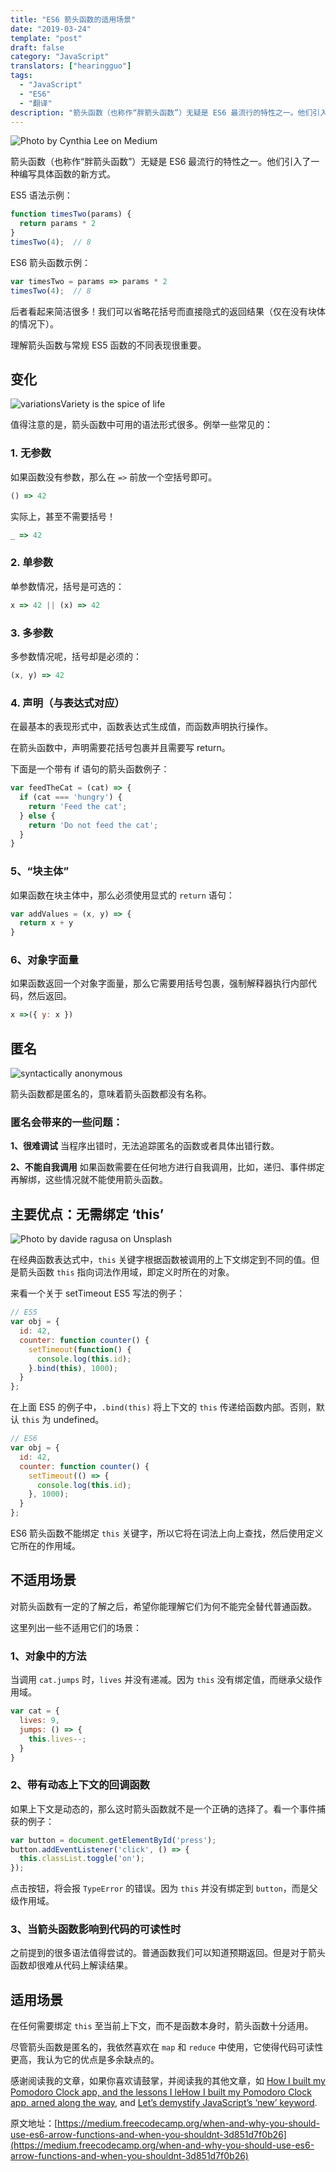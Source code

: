 ```yaml
---
title: "ES6 箭头函数的适用场景"
date: "2019-03-24"
template: "post"
draft: false
category: "JavaScript"
translators: ["hearingguo"]
tags:
  - "JavaScript"
  - "ES6"
  - "翻译"
description: "箭头函数（也称作“胖箭头函数”）无疑是 ES6 最流行的特性之一。他们引入了一种编写具体函数的新方式。"
---
```


![Photo by Cynthia Lee on Medium](./images/1_GRUP3Ml4piJhZQ8EOHkFDA.jpeg)

箭头函数（也称作“胖箭头函数”）无疑是 ES6 最流行的特性之一。他们引入了一种编写具体函数的新方式。

ES5 语法示例：

```js
function timesTwo(params) {
  return params * 2
}
timesTwo(4);  // 8
```

ES6 箭头函数示例：

```js
var timesTwo = params => params * 2
timesTwo(4);  // 8
```

后者看起来简洁很多！我们可以省略花括号而直接隐式的返回结果（仅在没有块体的情况下）。

理解箭头函数与常规 ES5 函数的不同表现很重要。

## 变化

![variations](./images/1_7mBpxeXkeSb-719jjHvgXA.jpeg)Variety is the spice of life

值得注意的是，箭头函数中可用的语法形式很多。例举一些常见的：

### **1. 无参数**

如果函数没有参数，那么在 `=>` 前放一个空括号即可。

```js
() => 42
```

实际上，甚至不需要括号！

```js
_ => 42
```

### **2. 单参数**

单参数情况，括号是可选的：

```js
x => 42 || (x) => 42
```

### **3. 多参数**

多参数情况呢，括号却是必须的：

```js
(x, y) => 42
```

### **4. 声明（与表达式对应）**

在最基本的表现形式中，函数表达式生成值，而函数声明执行操作。

在箭头函数中，声明需要花括号包裹并且需要写 return。

下面是一个带有 if 语句的箭头函数例子：

```js
var feedTheCat = (cat) => {
  if (cat === 'hungry') {
    return 'Feed the cat';
  } else {
    return 'Do not feed the cat';
  }
}
```

### **5、“块主体”**

如果函数在块主体中，那么必须使用显式的 `return` 语句：

```js
var addValues = (x, y) => {
  return x + y
}
```

### **6、对象字面量**

如果函数返回一个对象字面量，那么它需要用括号包裹，强制解释器执行内部代码，然后返回。

```js
x =>({ y: x })
```

## 匿名

![syntactically anonymous](./images/1__4a_Zan4-WX7vh7G0XQZjw.jpeg)

箭头函数都是匿名的，意味着箭头函数都没有名称。

### **匿名会带来的一些问题：**

**1、很难调试**
当程序出错时，无法追踪匿名的函数或者具体出错行数。

**2、不能自我调用**
如果函数需要在任何地方进行自我调用，比如，递归、事件绑定再解绑，这些情况就不能使用箭头函数。

## 主要优点：无需绑定 ‘this’

![Photo by davide ragusa on Unsplash](./images/0_H1ltbktHxMkmFDdK.jpeg)

在经典函数表达式中，`this` 关键字根据函数被调用的上下文绑定到不同的值。但是箭头函数 `this` 指向词法作用域，即定义时所在的对象。

来看一个关于 setTimeout ES5 写法的例子：

```js
// ES5
var obj = {
  id: 42,
  counter: function counter() {
    setTimeout(function() {
      console.log(this.id);
    }.bind(this), 1000);
  }
};
````

在上面 ES5 的例子中，`.bind(this)` 将上下文的 `this` 传递给函数内部。否则，默认 `this` 为 undefined。

```js
// ES6
var obj = {
  id: 42,
  counter: function counter() {
    setTimeout(() => {
      console.log(this.id);
    }, 1000);
  }
};
```

ES6 箭头函数不能绑定 `this` 关键字，所以它将在词法上向上查找，然后使用定义它所在的作用域。

## 不适用场景

对箭头函数有一定的了解之后，希望你能理解它们为何不能完全替代普通函数。

这里列出一些不适用它们的场景：

### **1、对象中的方法**

当调用 `cat.jumps` 时，`lives` 并没有递减。因为 `this` 没有绑定值，而继承父级作用域。

```js
var cat = {
  lives: 9,
  jumps: () => {
    this.lives--;
  }
}
```

### **2、带有动态上下文的回调函数**

如果上下文是动态的，那么这时箭头函数就不是一个正确的选择了。看一个事件捕获的例子：

```js
var button = document.getElementById('press');
button.addEventListener('click', () => {
  this.classList.toggle('on');
});
```

点击按钮，将会报 `TypeError` 的错误。因为 `this` 并没有绑定到 `button`，而是父级作用域。

### **3、当箭头函数影响到代码的可读性时**

之前提到的很多语法值得尝试的。普通函数我们可以知道预期返回。但是对于箭头函数却很难从代码上解读结果。

## 适用场景

在任何需要绑定 `this` 至当前上下文，而不是函数本身时，箭头函数十分适用。

尽管箭头函数是匿名的，我依然喜欢在 `map` 和 `reduce` 中使用，它使得代码可读性更高，我认为它的优点是多余缺点的。

感谢阅读我的文章，如果你喜欢请鼓掌，并阅读我的其他文章，如
 [How I built my Pomodoro Clock app, and the lessons I leHow I built my Pomodoro Clock app, arned along the way](https://medium.freecodecamp.org/how-i-built-my-pomodoro-clock-app-and-the-lessons-i-learned-along-the-way-51288983f5ee), and [Let’s demystify JavaScript’s ‘new’ keyword](https://medium.freecodecamp.org/demystifying-javascripts-new-keyword-874df126184c).

原文地址：[https://medium.freecodecamp.org/when-and-why-you-should-use-es6-arrow-functions-and-when-you-shouldnt-3d851d7f0b26](https://medium.freecodecamp.org/when-and-why-you-should-use-es6-arrow-functions-and-when-you-shouldnt-3d851d7f0b26)